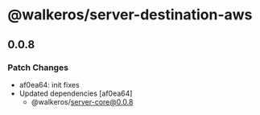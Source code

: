 # @walkeros/server-destination-aws

## 0.0.8

### Patch Changes

- af0ea64: init fixes
- Updated dependencies [af0ea64]
  - @walkeros/server-core@0.0.8
